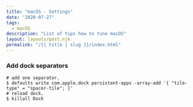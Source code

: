 ```yaml
---
title: "macOS - Settings"
date: "2020-07-27"
tags:
  - macOS
description: "List of tips how to tune macOS"
layout: layouts/post.njk
permalink: "/{{ title | slug }}/index.html"
---
```


### Add dock separators

```shell
# add one separator.
$ defaults write com.apple.dock persistent-apps -array-add '{ "tile-type" = "spacer-tile"; }'
# reload dock.
$ killall Dock
```

